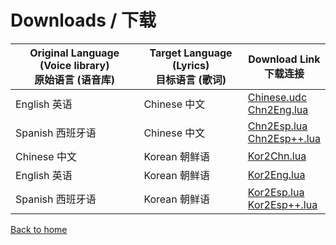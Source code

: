 # Downloads / 下载

| Original Language (Voice library)<br />原始语言 (语音库) | Target Language (Lyrics)<br />目标语言 (歌词) | Download Link<br />下载连接                                  |
| -------------------------------------------------------- | --------------------------------------------- | ------------------------------------------------------------ |
| English 英语                                             | Chinese 中文                                  | [Chinese.udc](https://github.com/Slidingwall/vocaloid-dictionaries/blob/main/Chinese.udc)<br />[Chn2Eng.lua](https://github.com/Slidingwall/vocaloid-dictionaries/blob/main/Chn2Eng.lua) |
| Spanish 西班牙语                                         | Chinese 中文                                  | [Chn2Esp.lua](https://github.com/Slidingwall/vocaloid-dictionaries/blob/main/Chn2Esp.lua)<br />[Chn2Esp++.lua](https://github.com/Slidingwall/vocaloid-dictionaries/blob/main/Chn2Esp%2B%2B.lua) |
| Chinese 中文                                             | Korean 朝鲜语                                 | [Kor2Chn.lua](https://github.com/Slidingwall/vocaloid-dictionaries/blob/main/Kor2Chn.lua) |
| English 英语                                             | Korean 朝鲜语                                 | [Kor2Eng.lua](https://github.com/Slidingwall/vocaloid-dictionaries/blob/main/Kor2Eng.lua) |
| Spanish 西班牙语                                         | Korean 朝鲜语                                 | [Kor2Esp.lua](https://github.com/Slidingwall/vocaloid-dictionaries/blob/main/Kor2Esp.lua)<br />[Kor2Esp++.lua](https://github.com/Slidingwall/vocaloid-dictionaries/blob/main/Kor2Esp%2B%2B.lua) |

[Back to home](/vocaloid-dictionaries/)

